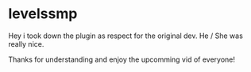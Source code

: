 # levelssmp

Hey i took down the plugin as respect for the original dev. He / She was really nice. 

Thanks for understanding and enjoy the upcomming vid of everyone!

